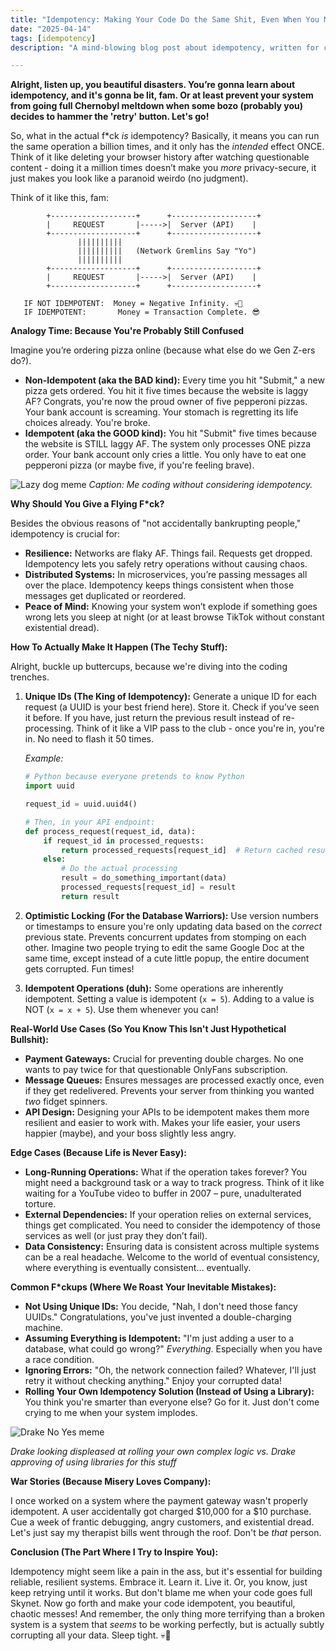 ```yaml
---
title: "Idempotency: Making Your Code Do the Same Shit, Even When You Mess Up (Again)"
date: "2025-04-14"
tags: [idempotency]
description: "A mind-blowing blog post about idempotency, written for chaotic Gen Z engineers. Prepare to have your mind blown (or at least mildly inconvenienced)."

---
```


**Alright, listen up, you beautiful disasters. You’re gonna learn about idempotency, and it's gonna be lit, fam. Or at least prevent your system from going full Chernobyl meltdown when some bozo (probably you) decides to hammer the 'retry' button. Let's go!**

So, what in the actual f*ck *is* idempotency? Basically, it means you can run the same operation a billion times, and it only has the *intended* effect ONCE. Think of it like deleting your browser history after watching questionable content - doing it a million times doesn’t make you *more* privacy-secure, it just makes you look like a paranoid weirdo (no judgment).

Think of it like this, fam:

```
        +-------------------+      +-------------------+
        |     REQUEST       |----->|  Server (API)    |
        +-------------------+      +-------------------+
               ||||||||||
               ||||||||||   (Network Gremlins Say "Yo")
               ||||||||||
        +-------------------+      +-------------------+
        |     REQUEST       |----->|  Server (API)    |
        +-------------------+      +-------------------+

   IF NOT IDEMPOTENT:  Money = Negative Infinity. 💀🙏
   IF IDEMPOTENT:       Money = Transaction Complete. 😎
```

**Analogy Time: Because You're Probably Still Confused**

Imagine you’re ordering pizza online (because what else do we Gen Z-ers do?).

*   **Non-Idempotent (aka the BAD kind):** Every time you hit "Submit," a new pizza gets ordered. You hit it five times because the website is laggy AF? Congrats, you're now the proud owner of five pepperoni pizzas. Your bank account is screaming. Your stomach is regretting its life choices already. You're broke.
*   **Idempotent (aka the GOOD kind):** You hit "Submit" five times because the website is STILL laggy AF. The system only processes ONE pizza order. Your bank account only cries a little. You only have to eat one pepperoni pizza (or maybe five, if you're feeling brave).

![Lazy dog meme](https://i.imgflip.com/26br4g.jpg)
*Caption: Me coding without considering idempotency.*

**Why Should You Give a Flying F*ck?**

Besides the obvious reasons of "not accidentally bankrupting people," idempotency is crucial for:

*   **Resilience:** Networks are flaky AF. Things fail. Requests get dropped. Idempotency lets you safely retry operations without causing chaos.
*   **Distributed Systems:** In microservices, you’re passing messages all over the place. Idempotency keeps things consistent when those messages get duplicated or reordered.
*   **Peace of Mind:** Knowing your system won’t explode if something goes wrong lets you sleep at night (or at least browse TikTok without constant existential dread).

**How To Actually Make It Happen (The Techy Stuff):**

Alright, buckle up buttercups, because we're diving into the coding trenches.

1.  **Unique IDs (The King of Idempotency):** Generate a unique ID for each request (a UUID is your best friend here). Store it. Check if you’ve seen it before. If you have, just return the previous result instead of re-processing. Think of it like a VIP pass to the club - once you're in, you're in. No need to flash it 50 times.

    *Example:*

    ```python
    # Python because everyone pretends to know Python
    import uuid

    request_id = uuid.uuid4()

    # Then, in your API endpoint:
    def process_request(request_id, data):
        if request_id in processed_requests:
            return processed_requests[request_id]  # Return cached result
        else:
            # Do the actual processing
            result = do_something_important(data)
            processed_requests[request_id] = result
            return result
    ```

2.  **Optimistic Locking (For the Database Warriors):** Use version numbers or timestamps to ensure you're only updating data based on the *correct* previous state. Prevents concurrent updates from stomping on each other. Imagine two people trying to edit the same Google Doc at the same time, except instead of a cute little popup, the entire document gets corrupted. Fun times!

3.  **Idempotent Operations (duh):** Some operations are inherently idempotent. Setting a value is idempotent (`x = 5`). Adding to a value is NOT (`x = x + 5`). Use them whenever you can!

**Real-World Use Cases (So You Know This Isn't Just Hypothetical Bullshit):**

*   **Payment Gateways:** Crucial for preventing double charges. No one wants to pay twice for that questionable OnlyFans subscription.
*   **Message Queues:** Ensures messages are processed exactly once, even if they get redelivered. Prevents your server from thinking you wanted *two* fidget spinners.
*   **API Design:** Designing your APIs to be idempotent makes them more resilient and easier to work with. Makes your life easier, your users happier (maybe), and your boss slightly less angry.

**Edge Cases (Because Life is Never Easy):**

*   **Long-Running Operations:** What if the operation takes forever? You might need a background task or a way to track progress. Think of it like waiting for a YouTube video to buffer in 2007 – pure, unadulterated torture.
*   **External Dependencies:** If your operation relies on external services, things get complicated. You need to consider the idempotency of those services as well (or just pray they don’t fail).
*   **Data Consistency:** Ensuring data is consistent across multiple systems can be a real headache. Welcome to the world of eventual consistency, where everything is eventually consistent… eventually.

**Common F*ckups (Where We Roast Your Inevitable Mistakes):**

*   **Not Using Unique IDs:** You decide, "Nah, I don't need those fancy UUIDs." Congratulations, you've just invented a double-charging machine.
*   **Assuming Everything is Idempotent:** "I'm just adding a user to a database, what could go wrong?" *Everything*. Especially when you have a race condition.
*   **Ignoring Errors:** "Oh, the network connection failed? Whatever, I'll just retry it without checking anything." Enjoy your corrupted data!
*   **Rolling Your Own Idempotency Solution (Instead of Using a Library):** You think you're smarter than everyone else? Go for it. Just don't come crying to me when your system implodes.

![Drake No Yes meme](https://imgflip.com/s/meme/Drake-Hotline-Bling.jpg)

*Drake looking displeased at rolling your own complex logic vs. Drake approving of using libraries for this stuff*

**War Stories (Because Misery Loves Company):**

I once worked on a system where the payment gateway wasn't properly idempotent. A user accidentally got charged $10,000 for a $10 purchase. Cue a week of frantic debugging, angry customers, and existential dread. Let's just say my therapist bills went through the roof. Don't be *that* person.

**Conclusion (The Part Where I Try to Inspire You):**

Idempotency might seem like a pain in the ass, but it's essential for building reliable, resilient systems. Embrace it. Learn it. Live it. Or, you know, just keep retrying until it works. But don't blame me when your code goes full Skynet. Now go forth and make your code idempotent, you beautiful, chaotic messes! And remember, the only thing more terrifying than a broken system is a system that *seems* to be working perfectly, but is actually subtly corrupting all your data. Sleep tight. 💀🙏

